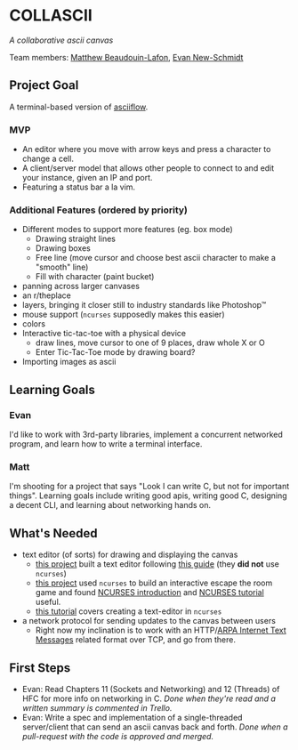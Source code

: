 # COLLASCII

_A collaborative ascii canvas_

Team members:
[Matthew Beaudouin-Lafon](https://github.com/MatthewBeaudouinLafon),
[Evan New-Schmidt](https://github.com/newsch/)

## Project Goal

A terminal-based version of [asciiflow](http://asciiflow.com/).

### MVP

- An editor where you move with arrow keys and press a character to change a cell.
- A client/server model that allows other people to connect to and edit your instance, given an IP and port.
- Featuring a status bar a la vim.

### Additional Features (ordered by priority)

- Different modes to support more features (eg. box mode)
  - Drawing straight lines
  - Drawing boxes
  - Free line (move cursor and choose best ascii character to make a "smooth" line)
  - Fill with character (paint bucket)
- panning across larger canvases
- an r/theplace
- layers, bringing it closer still to industry standards like Photoshop™
- mouse support (`ncurses` supposedly makes this easier)
- colors
- Interactive tic-tac-toe with a physical device
  - draw lines, move cursor to one of 9 places, draw whole X or O
  - Enter Tic-Tac-Toe mode by drawing board?
- Importing images as ascii

## Learning Goals

### Evan

I'd like to work with 3rd-party libraries, implement a concurrent networked program, and learn how to write a terminal interface.

### Matt

I'm shooting for a project that says "Look I can write C, but not for important things". Learning goals include writing good apis, writing good C, designing a decent CLI, and learning about networking hands on. 

## What's Needed

- text editor (of sorts) for drawing and displaying the canvas
  - [this project](https://github.com/SelinaWang/SoftSysZis/blob/master/reports/report.md) built a text editor following [this guide](https://viewsourcecode.org/snaptoken/kilo/index.html) (they **did not** use `ncurses`)
  - [this project](https://github.com/vickymmcd/SillyString/blob/master/reports/report.md) used `ncurses` to build an interactive escape the room game and found [NCURSES introduction](https://invisible-island.net/ncurses/ncurses-intro.html) and [NCURSES tutorial](http://tldp.org/HOWTO/NCURSES-Programming-HOWTO/) useful.
  - [this tutorial](https://cheukyin699.github.io/tutorial/c++/2015/02/01/ncurses-editor-tutorial-01.html) covers creating a text-editor in `ncurses`
- a network protocol for sending updates to the canvas between users
  - Right now my inclination is to work with an HTTP/[ARPA Internet Text Messages](https://tools.ietf.org/html/rfc822) related format over TCP, and go from there.

## First Steps

- Evan: Read Chapters 11 (Sockets and Networking) and 12 (Threads) of HFC for more info on networking in C. _Done when they're read and a written summary is commented in Trello._
- Evan: Write a spec and implementation of a single-threaded server/client that can send an ascii canvas back and forth. _Done when a pull-request with the code is approved and merged._